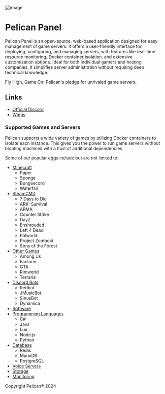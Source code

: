 ![image](https://github.com/pelican-dev/panel/assets/1296882/6c545ae3-24b9-4d30-af21-d08d2e53b673)

# Pelican Panel

Pelican Panel is an open-source, web-based application designed for easy management of game servers.
It offers a user-friendly interface for deploying, configuring, and managing servers, with features like real-time resource monitoring, Docker container isolation, and extensive customization options.
Ideal for both individual gamers and hosting companies, it simplifies server administration without requiring deep technical knowledge.

Fly High, Game On: Pelican's pledge for unrivaled game servers.

## Links

* [Official Discord](https://discord.gg/pelican-panel)
* [Wings](https://github.com/pelican-dev/wings)

### Supported Games and Servers

Pelican supports a wide variety of games by utilizing Docker containers to isolate each instance.
This gives you the power to run game servers without bloating machines with a host of additional dependencies.

Some of our popular eggs include but are not limited to:

* [Minecraft](https://github.com/pelican-eggs/minecraft)
  * Paper
  * Sponge
  * Bungeecord
  * Waterfall
* [SteamCMD](https://github.com/pelican-eggs/steamcmd)
  * 7 Days to Die
  * ARK: Survival
  * ARMA
  * Counter Strike
  * DayZ
  * Enshrouded
  * Left 4 Dead
  * Palworld
  * Project Zomboid
  * Sons of the Forest
* [Other Games](https://github.com/pelican-eggs/games)
  * Among Us
  * Factorio
  * GTA
  * Rimworld
  * Terraria
* [Discord Bots](https://github.com/pelican-eggs/chatbots)
  * Redbot
  * JMusicBot
  * SinusBot
  * Dynamica
* [Software](https://github.com/pelican-eggs/software)
* [Programming Languages](https://github.com/pelican-eggs/generic)
  * C#
  * Java
  * Lua
  * Node.js
  * Python
* [Database](https://github.com/pelican-eggs/database)
  * Redis
  * MariaDB
  * PostgreSQL
* [Voice Servers](https://github.com/pelican-eggs/voice)
* [Storage](https://github.com/pelican-eggs/storage)
* [Monitoring](https://github.com/pelican-eggs/monitoring)

Copyright Pelican® 2024

